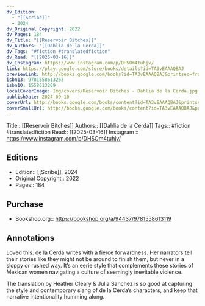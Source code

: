 ```yaml
---
dv_Edition:
  - "[[Scribe]]"
  - 2024
dv_Original Copyright: 2022
dv_Pages: 184
dv_Title: "[[Reservoir Bitches]]"
dv_Authors: "[[Dahlia de la Cerda]]"
dv_Tags: "#fiction #translatedfiction"
dv_Read: "[[2025-03-16]]"
dv_Instagram: https://www.instagram.com/p/DHSOm4tuhjv/
link: https://play.google.com/store/books/details?id=TA3vEAAAQBAJ
previewLink: http://books.google.com/books?id=TA3vEAAAQBAJ&printsec=frontcover&dq=Reservoir+Bitches+Dahlia+de+la+Cerda&hl=&as_pt=BOOKS&cd=1&source=gbs_api
isbn13: 9781558613263
isbn10: 1558613269
localCoverImage: Img/covers/Reservoir Bitches - Dahlia de la Cerda.jpg
publishDate: 2024-09-10
coverUrl: http://books.google.com/books/content?id=TA3vEAAAQBAJ&printsec=frontcover&img=1&zoom=1&edge=curl&source=gbs_api
coverSmallUrl: http://books.google.com/books/content?id=TA3vEAAAQBAJ&printsec=frontcover&img=1&zoom=5&edge=curl&source=gbs_api
---
```

Title:: [[Reservoir Bitches]]
Authors:: [[Dahlia de la Cerda]]
Tags:: #fiction #translatedfiction 
Read:: [[2025-03-16]]
Instagram :: https://www.instagram.com/p/DHSOm4tuhjv/
## Editions
- Edition:: [[Scribe]], 2024
- Original Copyright:: 2022
- Pages:: 184

## Purchase
* Bookshop.org:: https://bookshop.org/a/94437/9781558613119
## Annotations

Loved this. de la Cerda writes with a fierce forwardness. Her narrators tell their stories like they might not be around to finish them, but never in a sloppy or rushed way. It’s an eerie style that complements these stories of Mexican women navigating a culture of seemingly inevitable violence.   
  
The translation by Heather Cleary & Julia Sanchez is so good at capturing the style and contemporary slang of de la Cerda’s characters, and keep that narrative intentionality humming along.